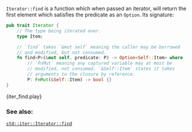`Iterator::find` is a function which when passed an iterator, will return
the first element which satisfies the predicate as an `Option`. Its
signature:

```rust
pub trait Iterator {
    // The type being iterated over.
    type Item;

    // `find` takes `&mut self` meaning the caller may be borrowed
    // and modified, but not consumed.
    fn find<P>(&mut self, predicate: P) -> Option<Self::Item> where
        // `FnMut` meaning any captured variable may at most be
        // modified, not consumed. `&Self::Item` states it takes
        // arguments to the closure by reference.
        P: FnMut(&Self::Item) -> bool {}
}
```

{iter_find.play}

### See also:

[`std::iter::Iterator::find`][find]

[find]: https://doc.rust-lang.org/std/iter/trait.Iterator.html#method.find
